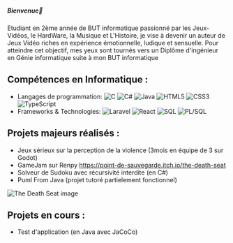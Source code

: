 ##### Bienvenue👋

Etudiant en 2ème année de BUT informatique passionné par les Jeux-Vidéos, le HardWare, la Musique et L'Histoire, je vise à devenir un auteur de Jeux Vidéo riches en expérience émotionnelle, ludique et sensuelle.
Pour atteindre cet objectif, mes yeux sont tournés vers un Diplôme d'ingénieur en Génie informatique suite à mon BUT informatique

## Compétences en Informatique :

- Langages de programmation: ![C](https://img.shields.io/badge/-C-A8B9CC?style=flat&logo=c&logoColor=white) ![C#](https://img.shields.io/badge/-C%23-239120?style=flat&logo=c-sharp&logoColor=white) ![Java](https://img.shields.io/badge/-Java-007396?style=flat&logo=java&logoColor=white) ![HTML5](https://img.shields.io/badge/-HTML5-E34F26?style=flat&logo=html5&logoColor=white) ![CSS3](https://img.shields.io/badge/-CSS3-1572B6?style=flat&logo=css3&logoColor=white) ![TypeScript](https://img.shields.io/badge/-TypeScript-3178C6?style=flat&logo=typescript&logoColor=white)
- Frameworks & Technologies: ![Laravel](https://img.shields.io/badge/-Laravel-FF2D20?style=flat&logo=laravel&logoColor=white) ![React](https://img.shields.io/badge/-React-61DAFB?style=flat&logo=react&logoColor=black) ![SQL](https://img.shields.io/badge/-SQL-4479A1?style=flat&logo=mysql&logoColor=white) ![PL/SQL](https://img.shields.io/badge/-PL%2FSQL-F80000?style=flat&logo=oracle&logoColor=white)

## Projets majeurs réalisés :

- Jeux sérieux sur la perception de la violence (3mois en équipe de 3 sur Godot)
- GameJam sur Renpy https://point-de-sauvegarde.itch.io/the-death-seat
- Solveur de Sudoku avec récursivité interdite (en C#)
- Puml From Java (projet tutoré partielement fonctionnel)
  
![The Death Seat image](http://https://github.com/Baguetterie/Baguetterie/blob/main/imageTDS.png)

## Projets en cours :

- Test d'application (en Java avec JaCoCo)
